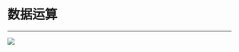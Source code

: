 # 数据运算
____________________________________

<img src="https://raw.githubusercontent.com/Gitshaoxiang/M5GO_doc/master/docs/cn/image/Poster/Operation.jpg"/>